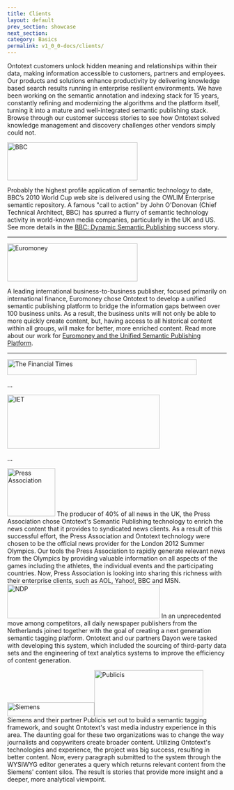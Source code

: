 ```yaml
---
title: Clients
layout: default
prev_section: showcase
next_section:
category: Basics
permalink: v1_0_0-docs/clients/
---
```

Ontotext customers unlock hidden meaning and relationships within their data, making information accessible to customers, partners and employees. Our products and solutions enhance productivity by delivering knowledge based search results running in enterprise resilient environments. We have been working on the semantic annotation and indexing stack for 15 years, constantly refining and modernizing the algorithms and the platform itself, turning it into a mature and well-integrated semantic publishing stack.  Browse through our customer success stories to see how Ontotext solved knowledge management and discovery challenges other vendors simply could not.

<img src="{{ site.baseurl }}/img/bbc.png" alt="BBC" style="width:299px;height:87px; margin: 0 auto">

Probably the highest profile application of semantic technology to date, BBC’s 2010 World Cup web site is delivered using the OWLIM Enterprise semantic repository. A famous "call to action" by John O'Donovan (Chief Technical Architect, BBC) has spurred a flurry of semantic technology activity in world-known media companies, particularly in the UK and US.
See more details in the <a href="{{ site.baseurl }}/v1_0_0-docs/user-stories">BBC: Dynamic Semantic Publishing</a> success story.

***

<img src="{{ site.baseurl }}/img/euromoney.png" alt="Euromoney" style="width:299px;height:87px; margin: 0 auto">

A leading international business-to-business publisher, focused primarily on international finance, Euromoney chose Ontotext to develop a unified semantic publishing platform to bridge the information gaps between over 100 business units.  As a result, the business units will not only be able to more quickly create content, but, having access to all historical content within all groups, will make for better, more enriched content. Read more about our work for <a href="{{ site.baseurl }}/v1_0_0-docs/user-stories">Euromoney and the Unified Semantic Publishing Platform</a>.

***

<img src="{{ site.baseurl }}/img/ft.jpg" alt="The Financial Times" style="width:435px;height:36px; margin: 0 auto">

...

<img src="{{ site.baseurl }}/img/iet.png" alt="IET" style="width:350px;height:124px; margin: 0 auto">

...

<img src="{{ site.baseurl }}/img/pressassociation.png" alt="Press Association" style="width:110px;height:110px; margin: 0 auto">
The producer of 40% of all news in the UK, the Press Association chose Ontotext's Semantic Publishing technology to enrich the news content that it provides  to syndicated news clients.  As a result of this successful effort, the Press Association and Ontotext technology were chosen to be the official news provider for the London 2012 Summer Olympics.  Our tools the Press Association to rapidly generate relevant news from the Olympics by providing valuable information on all aspects of the games including the athletes, the individual events and the participating countries. Now, Press Association is looking into sharing this richness with their enterprise clients, such as AOL, Yahoo!, BBC and MSN.


<img src="{{ site.baseurl }}/img/ndp.png" alt="NDP" style="width:350px;height:78px; margin: 0 auto">
In an unprecedented move among competitors, all daily newspaper publishers from the Netherlands joined together with the goal of creating a next generation semantic tagging platform.  Ontotext and our partners Dayon were tasked with developing this system, which included the sourcing of third-party data sets and the engineering of text analytics systems to improve the efficiency of content generation.

<img src="{{ site.baseurl }}/img/siemens.png" alt="Siemens" style="width:200px;height:32px; margin: 0 auto"><img src="{{ site.baseurl }}/img/publicis.png" alt="Publicis" style="width:250px;height:106px; margin: 0 auto">
Siemens and their partner Publicis set out to build a semantic tagging framework, and sought Ontotext's vast media industry experience in this area.  The daunting goal for these two organizations was to change the way journalists and copywriters create broader content.
Utilizing Ontotext's technologies and experience, the project was big success, resulting in better content.  Now, every paragraph submitted to the system through the WYSIWYG editor generates a query which returns relevant content from the Siemens' content silos. The result is stories that provide more insight and a deeper, more analytical viewpoint.
